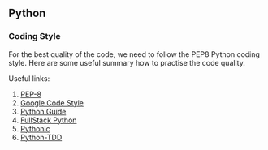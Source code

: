 ## Python 

### Coding Style

For the best quality of the code, we need to follow the PEP8 Python coding style. Here are some useful summary how
to practise the code quality.

Useful links:

1. [PEP-8](http://legacy.python.org/dev/peps/pep-0008/)
2. [Google Code Style](http://google-styleguide.googlecode.com/svn/trunk/pyguide.html)
3. [Python Guide](http://docs.python-guide.org/en/latest/)
4. [FullStack Python](http://www.fullstackpython.com/)
5. [Pythonic]()
6. [Python-TDD](https://github.com/gregmalcolm/python_koans)


